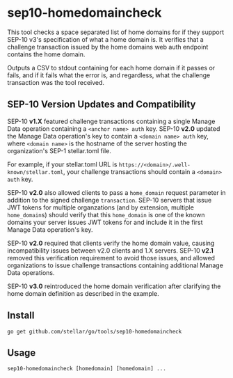 # sep10-homedomaincheck

This tool checks a space separated list of home domains for if they support SEP-10 v3's specification of what a home domain is. It verifies that a challenge transaction issued by the home domains web auth endpoint contains the home domain.

Outputs a CSV to stdout containing for each home domain if it passes or fails, and if it fails what the error is, and regardless, what the challenge transaction was the tool received.

## SEP-10 Version Updates and Compatibility

SEP-10 **v1.X** featured challenge transactions containing a single Manage Data operation containing a `<anchor name> auth` key. SEP-10 **v2.0** updated the Manage Data operation's key to contain a `<domain name> auth` key, where `<domain name>` is the hostname of the server hosting the organization's SEP-1 stellar.toml file. 

For example, if your stellar.toml URL is `https://<domain>/.well-known/stellar.toml`, your challenge transactions should contain a `<domain> auth` key. 

SEP-10 **v2.0** also allowed clients to pass a `home_domain` request parameter in addition to the signed challenge `transaction`. SEP-10 servers that issue JWT tokens for multiple organzations (and by extension, multiple `home_domain`s) should verify that this `home_domain` is one of the known domains your server issues JWT tokens for and include it in the first Manage Data operation's key.

SEP-10 **v2.0** required that clients verify the home domain value, causing incompatibility issues between v2.0 clients and 1.X servers. SEP-10 **v2.1** removed this verification requirement to avoid those issues, and allowed organizations to issue challenge transactions containing additional Manage Data operations.

SEP-10 **v3.0** reintroduced the home domain verification after clarifying the home domain definition as described in the example.

## Install

```
go get github.com/stellar/go/tools/sep10-homedomaincheck
```

## Usage

```
sep10-homedomaincheck [homedomain] [homedomain] ...
```
